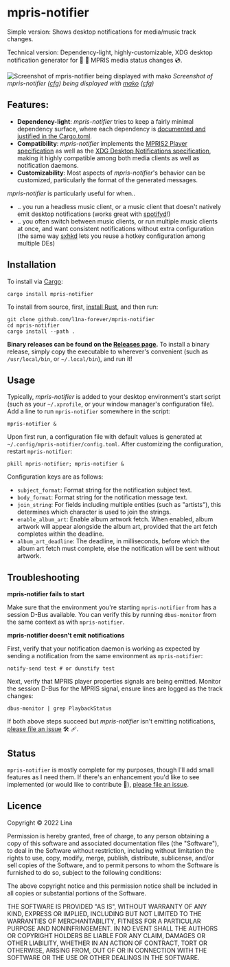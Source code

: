mpris-notifier
================

Simple version: Shows desktop notifications for media/music track changes.

Technical version: Dependency-light, highly-customizable, XDG desktop notification generator for 🎵 🎹 MPRIS media status changes 💿.

![Screenshot of mpris-notifier being displayed with mako](https://raw.githubusercontent.com/l1na-forever/mpris-notifier/mainline/assets/screenshot1.png)
*Screenshot of mpris-notifier ([cfg](https://gist.github.com/l1na-forever/97edb7424183c2b376c133d2c4f72ca3)) being displayed with [mako](https://github.com/emersion/mako) ([cfg](https://gist.github.com/l1na-forever/432178c8455ca065e661d96ed4b61a8b))*

## Features:

* **Dependency-light**: *mpris-notifier* tries to keep a fairly minimal dependency surface, where each dependency is [documented and justified in the Cargo.toml](https://github.com/l1na-forever/mpris-notifier/blob/mainline/Cargo.toml).
* **Compatibility**: *mpris-notifier* implements the [MPRIS2 Player specification](https://specifications.freedesktop.org/mpris-spec/latest/) as well as the [XDG Desktop Notifications specification](https://specifications.freedesktop.org/notification-spec/notification-spec-latest.html), making it highly compatible among both media clients as well as notification daemons.
* **Customizability**: Most aspects of *mpris-notifier*'s behavior can be customized, particularly the format of the generated messages.

*mpris-notifier* is particularly useful for when..

* .. you run a headless music client, or a music client that doesn't natively emit desktop notifications (works great with [spotifyd](https://github.com/Spotifyd/spotifyd)!)
* .. you often switch between music clients, or run multiple music clients at once, and want consistent notifications without extra configuration (the same way [sxhkd](https://wiki.archlinux.org/title/Sxhkd) lets you reuse a hotkey configuration among multiple DEs)

## Installation

To install via [Cargo](https://doc.rust-lang.org/cargo/):

    cargo install mpris-notifier

To install from source, first, [install Rust](https:://rustup.rs/), and then run:

    git clone github.com/l1na-forever/mpris-notifier
    cd mpris-notifier
    cargo install --path .

**Binary releases can be found on the [Releases page](https://github.com/l1na-forever/mpris-notifier/releases/).** To install a binary release, simply copy the executable to wherever's convenient (such as `/usr/local/bin`, or `~/.local/bin`), and run it!

## Usage

Typically, *mpris-notifier* is added to your desktop environment's start script (such as your `~/.xprofile`, or your window manager's configuration file). Add a line to run `mpris-notifier` somewhere in the script:

    mpris-notifier &

Upon first run, a configuration file with default values is generated at `~/.config/mpris-notifier/config.toml`. After customizing the configuration, restart `mpris-notifier`:

    pkill mpris-notifier; mpris-notifier &

Configuration keys are as follows:

* `subject_format`: Format string for the notification subject text.
* `body_format`: Format string for the notification message text.
* `join_string`: For fields including multiple entities (such as "artists"), this determines which character is used to join the strings.
* `enable_album_art`: Enable album artwork fetch. When enabled, album artwork will appear alongside the album art, provided that the art fetch completes within the deadline.
* `album_art_deadline`: The deadline, in milliseconds, before which the album art fetch must complete, else the notification will be sent without artwork.

## Troubleshooting

**mpris-notifier fails to start**

Make sure that the environment you're starting `mpris-notifier` from has a session D-Bus available. You can verify this by running `dbus-monitor` from the same context as with `mpris-notifier`.

**mpris-notifier doesn't emit notifications**

First, verify that your notification daemon is working as expected by sending a notification from the same environment as `mpris-notifier`:

    notify-send test # or dunstify test

Next, verify that MPRIS player properties signals are being emitted. Monitor the session D-Bus for the MPRIS signal, ensure lines are logged as the track changes:

    dbus-monitor | grep PlaybackStatus

If both above steps succeed but *mpris-notifier* isn't emitting notifications, [please file an issue](https://github.com/l1na-forever/mpris-notifier/issues/new/choose) 🛠️ 🩹.

## Status

`mpris-notifier` is mostly complete for my purposes, though I'll add small features as I need them. If there's an enhancement you'd like to see implemented (or would like to contribute 🥺), [please file an issue](https://github.com/l1na-forever/mpris-notifier/issues/new/choose).

## Licence

Copyright © 2022 Lina

Permission is hereby granted, free of charge, to any person obtaining a copy of this software and associated documentation files (the "Software"), to deal in the Software without restriction, including without limitation the rights to use, copy, modify, merge, publish, distribute, sublicense, and/or sell copies of the Software, and to permit persons to whom the Software is furnished to do so, subject to the following conditions:

The above copyright notice and this permission notice shall be included in all copies or substantial portions of the Software.

THE SOFTWARE IS PROVIDED "AS IS", WITHOUT WARRANTY OF ANY KIND, EXPRESS OR IMPLIED, INCLUDING BUT NOT LIMITED TO THE WARRANTIES OF MERCHANTABILITY, FITNESS FOR A PARTICULAR PURPOSE AND NONINFRINGEMENT. IN NO EVENT SHALL THE AUTHORS OR COPYRIGHT HOLDERS BE LIABLE FOR ANY CLAIM, DAMAGES OR OTHER LIABILITY, WHETHER IN AN ACTION OF CONTRACT, TORT OR OTHERWISE, ARISING FROM, OUT OF OR IN CONNECTION WITH THE SOFTWARE OR THE USE OR OTHER DEALINGS IN THE SOFTWARE.

